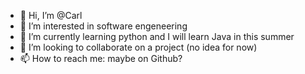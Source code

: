 - 👋 Hi, I’m @Carl
- 👀 I’m interested in software engeneering
- 🌱 I’m currently learning python and I will learn Java in this summer
- 💞️ I’m looking to collaborate on a project (no idea for now)
- 📫 How to reach me: maybe on Github?

<!---
CarlRookie/CarlRookie is a ✨ special ✨ repository because its `README.md` (this file) appears on your GitHub profile.
You can click the Preview link to take a look at your changes.
--->
